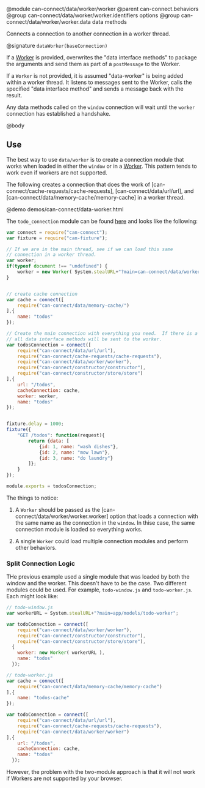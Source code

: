 @module can-connect/data/worker/worker
@parent can-connect.behaviors
@group can-connect/data/worker/worker.identifiers options
@group can-connect/data/worker/worker.data data methods

Connects a connection to another connection in a worker thread.

@signature `dataWorker(baseConnection)`

If a [Worker](https://developer.mozilla.org/en-US/docs/Web/API/Web_Workers_API/Using_web_workers)
is provided, overwrites the "data interface methods" to package the arguments and send them as
part of a `postMessage` to the Worker.


If a `Worker` is not provided, it is assumed "data-worker" is being added
within a worker thread.  It listens to messages sent to the Worker, calls the specified "data interface method"
and sends a message back with the result.

Any data methods called on the `window` connection will wait until the `worker` connection
has established a handshake.

@body

## Use

The best way to use `data/worker` is to create a connection module that works when loaded in
either the `window` or in a [Worker](https://developer.mozilla.org/en-US/docs/Web/API/Web_Workers_API/Using_web_workers).
This pattern tends to work even if workers are not supported.

The following creates a connection that does the work of [can-connect/cache-requests/cache-requests],
[can-connect/data/url/url], and [can-connect/data/memory-cache/memory-cache] in a worker thread.  

@demo demos/can-connect/data-worker.html

The `todo_connection` module can be found [here](https://github.com/canjs/can-connect/blob/master/src/data/worker/demo/todo_connection.js)
and looks like the following:


```js
var connect = require("can-connect");
var fixture = require("can-fixture");

// If we are in the main thread, see if we can load this same
// connection in a worker thread.
var worker;
if(typeof document !== "undefined") {
	worker = new Worker( System.stealURL+"?main=can-connect/data/worker/demo/todo_connection" );
}


// create cache connection
var cache = connect([
	require("can-connect/data/memory-cache/")
],{
	name: "todos"
});

// Create the main connection with everything you need.  If there is a worker,
// all data interface methods will be sent to the worker.
var todosConnection = connect([
	require("can-connect/data/url/url"),
	require("can-connect/cache-requests/cache-requests"),
	require("can-connect/data/worker/worker"),
	require("can-connect/constructor/constructor"),
	require("can-connect/constructor/store/store")
],{
    url: "/todos",
    cacheConnection: cache,
    worker: worker,
    name: "todos"
});


fixture.delay = 1000;
fixture({
	"GET /todos": function(request){
		return {data: [
			{id: 1, name: "wash dishes"},
			{id: 2, name: "mow lawn"},
			{id: 3, name: "do laundry"}
		]};
	}
});

module.exports = todosConnection;
```



The things to notice:

1. A `Worker` should be passed as the [can-connect/data/worker/worker.worker] option
that loads a connection with the same name as the connection in the `window`.  In thise case, the same
connection module is loaded so everything works.

2. A single `Worker` could load multiple connection modules and perform other behaviors.  

### Split Connection Logic

THe previous example used a single module that was loaded by both the window and the worker.
This doesn't have to be the case.  Two different modules could be used.  For example, `todo-window.js` and
`todo-worker.js`.  Each might look like:

```js
// todo-window.js
var workerURL = System.stealURL+"?main=app/models/todo-worker";

var todoConnection = connect([
	require("can-connect/data/worker/worker"),
	require("can-connect/constructor/constructor"),
	require("can-connect/constructor/store/store"),
  {
    worker: new Worker( workerURL ),
    name: "todos"
  });
```

```js
// todo-worker.js
var cache = connect([
	require("can-connect/data/memory-cache/memory-cache")
],{
	name: "todos-cache"
});

var todoConnection = connect([
	require("can-connect/data/url/url"),
	require("can-connect/cache-requests/cache-requests"),
	require("can-connect/data/worker/worker")
],{
    url: "/todos",
    cacheConnection: cache,
    name: "todos"
  });
```

However, the problem with the two-module approach is that it will not work
if Workers are not supported by your browser.
